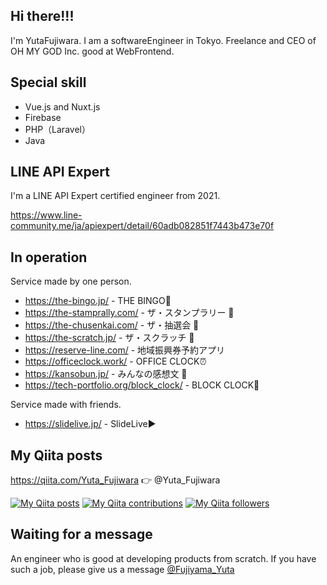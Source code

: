 ## Hi there!!!

I'm YutaFujiwara. I am a softwareEngineer in Tokyo.
Freelance and CEO of OH MY GOD Inc. good at WebFrontend.

## Special skill

- Vue.js and Nuxt.js
- Firebase
- PHP（Laravel）
- Java

## LINE API Expert

I'm a LINE API Expert certified engineer from 2021.

https://www.line-community.me/ja/apiexpert/detail/60adb082851f7443b473e70f

## In operation

Service made by one person.

- https://the-bingo.jp/ - THE BINGO🎱
- https://the-stamprally.com/ - ザ・スタンプラリー 🐾
- https://the-chusenkai.com/ - ザ・抽選会 🐾
- https://the-scratch.jp/ - ザ・スクラッチ 🐾
- https://reserve-line.com/ - 地域振興券予約アプリ
- https://officeclock.work/ - OFFICE CLOCK⏰
- https://kansobun.jp/ - みんなの感想文 📖
- https://tech-portfolio.org/block_clock/ - BLOCK CLOCK🍅



Service made with friends.

- https://slidelive.jp/ - SlideLive▶️

## My Qiita posts

https://qiita.com/Yuta_Fujiwara 👉 @Yuta_Fujiwara

[![My Qiita posts](https://qiita-badge.apiapi.app/s/Yuta_Fujiwara/posts.svg)](http://qiita.com/Yuta_Fujiwara)
[![My Qiita contributions](https://qiita-badge.apiapi.app/s/Yuta_Fujiwara/contributions.svg)](http://qiita.com/Yuta_Fujiwara)
[![My Qiita followers](https://qiita-badge.apiapi.app/s/Yuta_Fujiwara/followers.svg)](http://qiita.com/Yuta_Fujiwara)

## Waiting for a message

An engineer who is good at developing products from scratch. If you have such a job, please give us a message
[@Fujiyama_Yuta](https://twitter.com/Fujiyama_Yuta)
